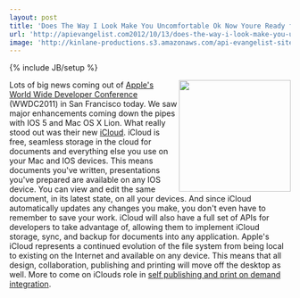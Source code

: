 ```yaml
---
layout: post
title: 'Does The Way I Look Make You Uncomfortable Ok Now Youre Ready for APIs'
url: 'http://apievangelist.com2012/10/13/does-the-way-i-look-make-you-uncomfortable-ok-now-youre-ready-for-apis/'
image: 'http://kinlane-productions.s3.amazonaws.com/api-evangelist-site/blog/Kin-Lane-2010-2012-2.png'
---
```

{% include JB/setup %}
<img src="http://kinlane-productions.s3.amazonaws.com/apple/WWDC-Moscone.png"  width="200" align="right" />
Lots of big news coming out of <a title="Apple's World Wide Developer Conference" href="http://developer.apple.com/wwdc/">Apple's World Wide Developer Conference</a> (WWDC2011) in San Francisco today.
We saw major enhancements coming down the pipes with IOS 5 and Mac OS X Lion. What really stood out was their new <a title="iCloud" href="http://www.apple.com/icloud/">iCloud</a>.
iCloud is free, seamless storage in the cloud for documents and everything else you use on your Mac and IOS devices.
This means documents you've written, presentations you've prepared are available on any IOS device. You can view and edit the same document, in its latest state, on all your devices. And since iCloud automatically updates any changes you make, you don't even have to remember to save your work.
iCloud will also have a full set of APIs for developers to take advantage of, allowing them to implement iCloud storage, sync, and backup for documents into any application.
Apple's iCloud represents a continued evolution of the file system from being local to existing on the Internet and available on any device. This means that all design, collaboration, publishing and printing will move off the desktop as well.
More to come on iClouds role in <a title="self publishing and print on demand integration" href="http://developer.mimeo.com">self publishing and print on demand integration</a>.
